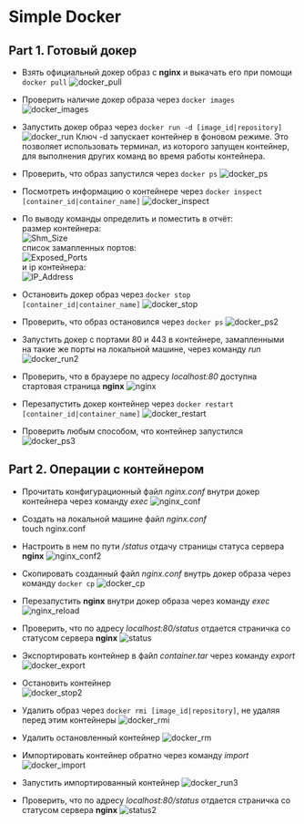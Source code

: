 # Simple Docker

## Part 1. Готовый докер

- Взять официальный докер образ с **nginx** и выкачать его при помощи `docker pull`
![docker_pull](images/docker_pull.png)

- Проверить наличие докер образа через `docker images`
![docker_images](images/docker_images.png)

- Запустить докер образ через `docker run -d [image_id|repository]`
![docker_run](images/docker_run.png)
Ключ -d запускает контейнер в фоновом режиме. Это позволяет использовать терминал, из которого запущен контейнер, для выполнения других команд во время работы контейнера.

- Проверить, что образ запустился через `docker ps`
![docker_ps](images/docker_ps.png)

- Посмотреть информацию о контейнере через `docker inspect [container_id|container_name]`
![docker_inspect](images/docker_inspect.png)

- По выводу команды определить и поместить в отчёт: \
размер контейнера: \
![Shm_Size](images/Shm_Size.png)\
список замапленных портов: \
![Exposed_Ports](images/Exposed_Ports.png)\
и ip контейнера:\
![IP_Address](images/IP_Address.png)

- Остановить докер образ через `docker stop [container_id|container_name]`
![docker_stop](images/docker_stop.png)

- Проверить, что образ остановился через `docker ps`
![docker_ps2](images/docker_ps2.png)

- Запустить докер с портами 80 и 443 в контейнере, замапленными на такие же порты на локальной машине, через команду *run*
![docker_run2](images/docker_run2.png)

- Проверить, что в браузере по адресу *localhost:80* доступна стартовая страница **nginx**
![nginx](images/nginx.png)

- Перезапустить докер контейнер через `docker restart [container_id|container_name]`
![docker_restart](images/docker_restart.png)

- Проверить любым способом, что контейнер запустился
![docker_ps3](images/docker_ps3.png)

## Part 2. Операции с контейнером

- Прочитать конфигурационный файл *nginx.conf* внутри докер контейнера через команду *exec*
![nginx_conf](images/nginx_conf.png)

- Создать на локальной машине файл *nginx.conf*\
touch nginx.conf

- Настроить в нем по пути */status* отдачу страницы статуса сервера **nginx**
![nginx_conf2](images/nginx_conf2.png)

- Скопировать созданный файл *nginx.conf* внутрь докер образа через команду `docker cp`
![docker_cp](images/docker_cp.png)

- Перезапустить **nginx** внутри докер образа через команду *exec*
![nginx_reload](images/nginx_reload.png)

- Проверить, что по адресу *localhost:80/status* отдается страничка со статусом сервера **nginx**
![status](images/status.png)

- Экспортировать контейнер в файл *container.tar* через команду *export*
![docker_export](images/docker_export.png)

- Остановить контейнер\
![docker_stop2](images/docker_stop2.png)

- Удалить образ через `docker rmi [image_id|repository]`, не удаляя перед этим контейнеры
![docker_rmi](images/docker_rmi.png)

- Удалить остановленный контейнер
![docker_rm](images/docker_rm.png)

- Импортировать контейнер обратно через команду *import*
![docker_import](images/docker_import.png)

- Запустить импортированный контейнер
![docker_run3](images/docker_run3.png)

- Проверить, что по адресу *localhost:80/status* отдается страничка со статусом сервера **nginx**
![status2](images/status2.png)
